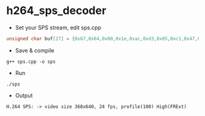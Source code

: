 # h264_sps_decoder
* Set your SPS stream, edit sps.cpp 
```c
unsigned char buf[27] = {0x67,0x64,0x00,0x1e,0xac,0xd3,0x05,0xc1,0x47,0x97,0x9b,0x81,0x01,0x02,0xa0,0x00,0x00,0x03,0x00,0x20,0x00,0x00,0x06,0x11,0xe2,0xc5,0xa7};
```
* Save & compile
```
g++ sps.cpp -o sps
```
* Run
```
./sps
```
* Output
```
H.264 SPS: -> video size 368x640, 24 fps, profile(100) High(FRExt)
```

